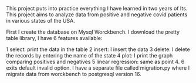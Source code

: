 This project puts into practice everything I have learned in two years of Its. This project aims to analyze data from positive and negative covid patients in various states of the USA.

First I create the database on Mysql Worckbench. I download the pretty table library, I have 6 features available:

1 select: print the data in the table
2 insert: I insert the data
3 delete: I delete the records by entering the name of the state
4 plot: I print the graph comparing positives and negatives
5 linear regression: same as point 4.
6 exits
default invalid option.
I have a separate file called migration.py where I migrate data from worckbench to postgresql version 16.
